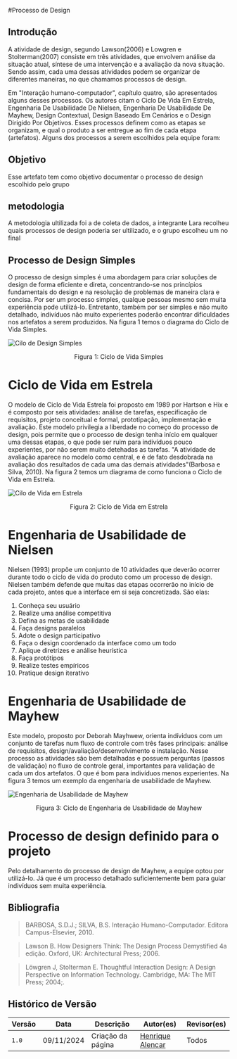 #Processo de Design

## Introdução
A atividade de design, segundo Lawson(2006) e Lowgren e Stolterman(2007) consiste em três atividades, que envolvem análise da situação atual, síntese de uma intervenção e a avaliação da nova situação. Sendo assim, cada uma dessas atividades podem se organizar de diferentes maneiras, no que chamamos processos de design.

Em "Interação humano-computador", capítulo quatro, são apresentados alguns desses processos. Os autores citam o Ciclo De Vida Em Estrela, Engenharia De Usabilidade De Nielsen, Engenharia De Usabilidade De Mayhew, Design Contextual, Design Baseado Em Cenários e o Design Dirigido Por Objetivos.
Esses processos definem como as etapas se organizam, e qual o produto a ser entregue ao fim de cada etapa (artefatos).
Alguns dos processos a serem escolhidos pela equipe foram:

## Objetivo
Esse artefato tem como objetivo documentar o processo de design escolhido pelo grupo

## metodologia
A metodologia ultilizada foi a de coleta de dados, a integrante Lara recolheu quais processos de design poderia ser ultilizado, e o grupo escolheu um no final

## Processo de Design Simples

O processo de design simples é uma abordagem para criar soluções de design de forma eficiente e direta, concentrando-se nos princípios fundamentais do design e na resolução de problemas de maneira clara e concisa. Por ser um processo simples, qualque pessoas mesmo sem muita experiência pode utilizá-lo. Entretanto, também por ser simples e não muito detalhado, indivíduos não muito experientes poderão encontrar dificuldades nos artefatos a serem produzidos. Na figura 1 temos o diagrama do Ciclo de Vida Simples.

![Cilo de Design Simples](../assets/planejamento/ciclo-simples.png)
<div align="center">
<p> Figura 1: Ciclo de Vida Simples </p> 
</div>


# Ciclo de Vida em Estrela

O modelo de Ciclo de Vida Estrela foi proposto em 1989 por Hartson e Hix e é composto por seis atividades: análise de tarefas, especificação de requisitos, projeto conceitual e formal, prototipação, implementação e avaliação. Este modelo privilegia a liberdade no começo do processo de design, pois permite que o processo de design tenha início em qualquer uma dessas etapas, o que pode ser ruim para indivíduos pouco experientes, por não serem muito detehadas as tarefas. "A atividade de avaliação aparece no modelo como central, e é de fato desdobrada na avaliação dos resultados de cada uma das demais atividades"(Barbosa e Silva, 2010). Na figura 2 temos um diagrama de como funciona o Ciclo de Vida em Estrela.

![Cilo de Vida em Estrela](../assets/planejamento/ciclo-estrela.png)
<div align="center">
<p> Figura 2: Ciclo de Vida em Estrela</p> 
</div>

# Engenharia de Usabilidade de Nielsen

Nielsen (1993) propõe um conjunto de 10 atividades que deverão ocorrer durante todo o ciclo de vida do produto como um processo de design. Nielsen também defende que muitas das etapas ocorrerão no início de cada projeto, antes que a interface em si seja concretizada. São elas:
1. Conheça seu usuário
2. Realize uma análise competitiva
3. Defina as metas de usabilidade
4. Faça designs paralelos
5. Adote o design participativo
6. Faça o design coordenado da interface como um todo
7. Aplique diretrizes e análise heurística
8. Faça protótipos
9. Realize testes empíricos
10. Pratique design iterativo

# Engenharia de Usabilidade de Mayhew

Este modelo, proposto por Deborah Mayhwew, orienta indíviduos com um conjunto de tarefas num fluxo de controle com três fases principais: análise de
requisitos, design/avaliação/desenvolvimento e instalação. Nesse processo as atividades são bem detalhadas e possuem perguntas (passos de validação) no fluxo de controle geral, importantes para validação de cada um dos artefatos. O que é bom para indivíduos menos experientes. Na figura 3 temos um exemplo da engenharia de usabilidade de Mayhew.

![Engenharia de Usabilidade de Mayhew](../assets/planejamento/ciclo-eng-mayhew.png)
<div align="center">
<p> Figura 3: Ciclo de Engenharia de Usabilidade de Mayhew</p> 
</div>

# Processo de design definido para o projeto

Pelo detalhamento do processo de design de Mayhew, a equipe optou por utilizá-lo. Já que é um processo detalhado suficientemente bem para guiar indivíduos sem muita experiência.

## Bibliografia
> BARBOSA, S.D.J.; SILVA, B.S. Interação Humano-Computador. Editora Campus-Elsevier, 2010.

> Lawson B. How Designers Think: The Design Process Demystified 4a edição. Oxford, UK: Architectural Press; 2006.

> Löwgren J, Stolterman E. Thoughtful Interaction Design: A Design Perspective on Information Technology. Cambridge, MA: The MIT Press; 2004;.


## Histórico de Versão

| Versão | Data       | Descrição                                | Autor(es)                                                                                       | Revisor(es)                                                                                                                                    |
| ------ | ---------- | ---------------------------------------- | ----------------------------------------------------------------------------------------------- | ---------------------------------------------------------------------------------------------------------------------------------------------- |
| `1.0`  | 09/11/2024 | Criação da página                     | [Henrique Alencar](https://github.com/henryqma) | Todos |
